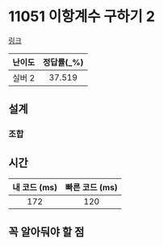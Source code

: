 # 11051 이항계수 구하기 2

[링크](https://www.acmicpc.net/problem/11051)

| 난이도 | 정답률(\_%) |
|:--:|:--------:|
| 실버 2 |     37.519     |

## 설계

### 조합


## 시간

| 내 코드 (ms) | 빠른 코드 (ms) |
|:---------:|:----------:|
|    172    |    120     |

## 꼭 알아둬야 할 점

